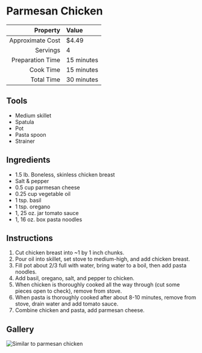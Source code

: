 # Parmesan Chicken 
| Property         | Value      |
|-----------------:|:-----------|
| Approximate Cost | $4.49      |
| Servings         | 4          |
| Preparation Time | 15 minutes |
| Cook Time        | 15 minutes |
| Total Time       | 30 minutes |

## Tools
 - Medium skillet
 - Spatula
 - Pot
 - Pasta spoon
 - Strainer

## Ingredients
 - 1.5 lb. Boneless, skinless chicken breast
 - Salt & pepper
 - 0.5 cup parmesan cheese
 - 0.25 cup vegetable oil
 - 1 tsp. basil
 - 1 tsp. oregano
 - 1, 25 oz. jar tomato sauce
 - 1, 16 oz. box pasta noodles

## Instructions
 1. Cut chicken breast into ~1 by 1 inch chunks.
 2. Pour oil into skillet, set stove to medium-high, and add chicken breast.
 3. Fill pot about 2/3 full with water, bring water to a boil, then add pasta noodles.
 4. Add basil, oregano, salt, and pepper to chicken.
 5. When chicken is thoroughly cooked all the way through (cut some pieces open to check), remove from stove.
 6. When pasta is thoroughly cooked after about 8-10 minutes, remove from stove, drain water and add tomato sauce.
 7. Combine chicken and pasta, add parmesan cheese.

## Gallery
![Similar to parmesan chicken](https://cdn-image.myrecipes.com/sites/default/files/penne-chicken-tenderloins-spiced-tomato-sauce-ck.jpg)
